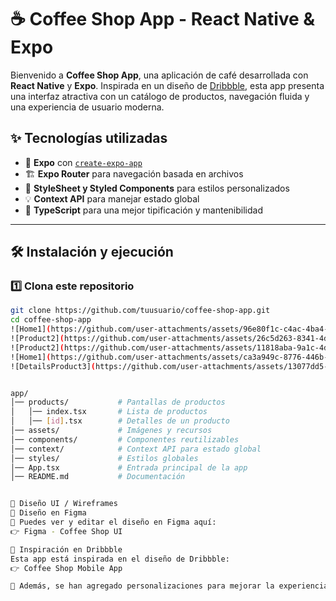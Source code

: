# ☕ Coffee Shop App - React Native & Expo

Bienvenido a **Coffee Shop App**, una aplicación de café desarrollada con **React Native** y **Expo**. Inspirada en un diseño de [Dribbble](https://dribbble.com/shots/10943850-Coffee-shop-mobile-App), esta app presenta una interfaz atractiva con un catálogo de productos, navegación fluida y una experiencia de usuario moderna.  

## ✨ Tecnologías utilizadas
- 🚀 **Expo** con [`create-expo-app`](https://www.npmjs.com/package/create-expo-app)
- 🏗 **Expo Router** para navegación basada en archivos
- 🎨 **StyleSheet y Styled Components** para estilos personalizados
- 💡 **Context API** para manejar estado global
- 📜 **TypeScript** para una mejor tipificación y mantenibilidad

---

## 🛠 Instalación y ejecución

### 1️⃣ **Clona este repositorio**
```bash
git clone https://github.com/tuusuario/coffee-shop-app.git
cd coffee-shop-app
![Home1](https://github.com/user-attachments/assets/96e80f1c-c4ac-4ba4-93fd-f1219172f6d0)
![Product2](https://github.com/user-attachments/assets/26c5d263-8341-4df4-8d7a-36b0d4049055)
![Product2](https://github.com/user-attachments/assets/11818aba-9a1c-4da9-a8b4-44534676e552)
![Home1](https://github.com/user-attachments/assets/ca3a949c-8776-446b-a160-26a9cdba46a0)
![DetailsProduct3](https://github.com/user-attachments/assets/13077dd5-bf9b-4283-b6ba-0e8837b92dbf)


app/
│── products/           # Pantallas de productos
│   │── index.tsx       # Lista de productos
│   │── [id].tsx        # Detalles de un producto
│── assets/             # Imágenes y recursos
│── components/         # Componentes reutilizables
│── context/            # Context API para estado global
│── styles/             # Estilos globales
│── App.tsx             # Entrada principal de la app
│── README.md           # Documentación


🎨 Diseño UI / Wireframes
🔗 Diseño en Figma
📌 Puedes ver y editar el diseño en Figma aquí:
👉 Figma - Coffee Shop UI

🎨 Inspiración en Dribbble
Esta app está inspirada en el diseño de Dribbble:
👉 Coffee Shop Mobile App

📌 Además, se han agregado personalizaciones para mejorar la experiencia.
